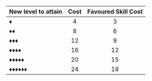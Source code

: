 New level to attain | Cost | Favoured Skill Cost
--- | :---: | :---:
&#9830; | 4 | 3
♦♦ | 8 | 6
♦♦♦ | 12 | 9
♦♦♦♦ | 16 | 12
♦♦♦♦♦ | 20 | 15
♦♦♦♦♦♦ | 24 | 18
